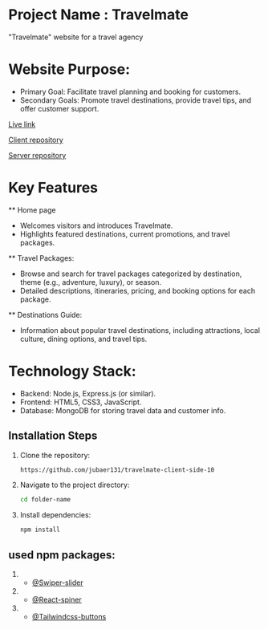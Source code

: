 
# Project Name : Travelmate 
"Travelmate" website for a travel agency 

#  Website Purpose:

* Primary Goal: Facilitate travel planning and booking for customers.
* Secondary Goals: Promote travel destinations, provide travel tips, and offer customer support.

[Live link](https://travelmatetravelagency131.netlify.app/register)

[Client repository](https://github.com/jubaer131/travelmate-client-side-10.git)

[Server repository](https://github.com/jubaer131/travelmate-server-side-10.git)

# Key Features 
** Home page

* Welcomes visitors and introduces Travelmate.
* Highlights featured destinations, current promotions, and travel packages.

**  Travel Packages:

* Browse and search for travel packages categorized by destination, theme (e.g., adventure, luxury), or season.
* Detailed descriptions, itineraries, pricing, and booking options for each package.

** Destinations Guide:

* Information about popular travel destinations, including attractions, local culture, dining options, and travel tips.

  
# Technology Stack:

* Backend: Node.js, Express.js (or similar).
* Frontend: HTML5, CSS3, JavaScript.
* Database: MongoDB for storing travel data and customer info.
## Installation Steps

1. Clone the repository:
    ```sh
   https://github.com/jubaer131/travelmate-client-side-10
    ```
2. Navigate to the project directory:
    ```sh
    cd folder-name
    ```
3. Install dependencies:
    ```sh
    npm install
    ```

    
## used npm packages:

1. - [@Swiper-slider](https://swiperjs.com/)
2. - [@React-spiner](https://www.davidhu.io/react-spinners)
3. - [@Tailwindcss-buttons](https://devdojo.com/tailwindcss/buttons)



